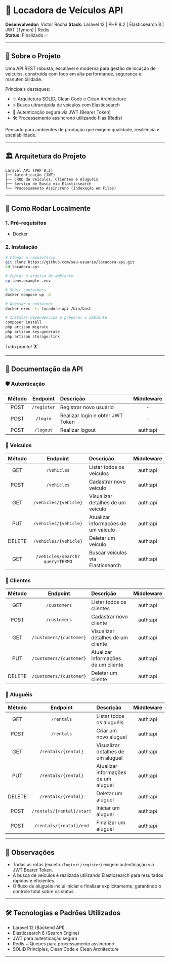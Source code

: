 # 🚗 Locadora de Veículos API

**Desenvolvedor:** Victor Rocha
**Stack:** Laravel 12 | PHP 8.2 | Elasticsearch 8 | JWT (Tymon) | Redis  
**Status:** Finalizado ✅

---

## 📖 Sobre o Projeto

Uma API REST robusta, escalável e moderna para gestão de locação de veículos, construída com foco em alta performance, segurança e manutenibilidade.

Principais destaques:

- ✨ Arquitetura SOLID, Clean Code e Clean Architecture
- ⚡ Busca ultrarrápida de veículos com Elasticsearch
- 🔐 Autenticação segura via JWT (Bearer Token)
- 🛠️ Processamento assíncrono utilizando filas (Redis)

Pensado para ambientes de produção que exigem qualidade, resiliência e escalabilidade.

---

## 🏛️ Arquitetura do Projeto

```
Laravel API (PHP 8.2)
├── Autenticação (JWT)
├── CRUD de Veículos, Clientes e Aluguéis
├── Serviço de Busca via Elasticsearch
└── Processamento Assíncrono (Indexação em Filas)
```

---

## 🚀 Como Rodar Localmente

### 1. Pré-requisitos
- Docker

### 2. Instalação

```bash
# Clonar o repositório
git clone https://github.com/seu-usuario/locadora-api.git
cd locadora-api

# Copiar o arquivo de ambiente
cp .env.example .env

# Subir containers
docker compose up -d

# Acessar o container
docker exec -ti locadora-api /bin/bash

# Instalar dependências e preparar o ambiente
composer install
php artisan migrate
php artisan key:generate
php artisan storage:link
```

Tudo pronto! 🏋️️

---

## 📙 Documentação da API

### 🛡️ Autenticação

| Método | Endpoint  | Descrição | Middleware |
|:------:|:---------:|:---------|:----------:|
| POST | `/register` | Registrar novo usuário | - |
| POST | `/login` | Realizar login e obter JWT Token | - |
| POST | `/logout` | Realizar logout | auth:api |

### 🚗 Veículos

| Método | Endpoint  | Descrição | Middleware |
|:------:|:---------:|:---------|:----------:|
| GET | `/vehicles` | Listar todos os veículos | auth:api |
| POST | `/vehicles` | Cadastrar novo veículo | auth:api |
| GET | `/vehicles/{vehicle}` | Visualizar detalhes de um veículo | auth:api |
| PUT | `/vehicles/{vehicle}` | Atualizar informações de um veículo | auth:api |
| DELETE | `/vehicles/{vehicle}` | Deletar um veículo | auth:api |
| GET | `/vehicles/search?query=TERMO` | Buscar veículos via Elasticsearch | auth:api |

### 👤 Clientes

| Método | Endpoint  | Descrição | Middleware |
|:------:|:---------:|:---------|:----------:|
| GET | `/customers` | Listar todos os clientes | auth:api |
| POST | `/customers` | Cadastrar novo cliente | auth:api |
| GET | `/customers/{customer}` | Visualizar detalhes de um cliente | auth:api |
| PUT | `/customers/{customer}` | Atualizar informações de um cliente | auth:api |
| DELETE | `/customers/{customer}` | Deletar um cliente | auth:api |

### 📄 Aluguéis

| Método | Endpoint  | Descrição | Middleware |
|:------:|:---------:|:---------|:----------:|
| GET | `/rentals` | Listar todos os aluguéis | auth:api |
| POST | `/rentals` | Criar um novo aluguel | auth:api |
| GET | `/rentals/{rental}` | Visualizar detalhes de um aluguel | auth:api |
| PUT | `/rentals/{rental}` | Atualizar informações de um aluguel | auth:api |
| DELETE | `/rentals/{rental}` | Deletar um aluguel | auth:api |
| POST | `/rentals/{rental}/start` | Iniciar um aluguel | auth:api |
| POST | `/rentals/{rental}/end` | Finalizar um aluguel | auth:api |

---

## 📌 Observações

- Todas as rotas (exceto `/login` e `/register`) exigem autenticação via JWT Bearer Token.
- A busca de veículos é realizada utilizando Elasticsearch para resultados rápidos e eficientes.
- O fluxo de aluguéis inclui iniciar e finalizar explicitamente, garantindo o controle total sobre os status.

---

## 🛠️ Tecnologias e Padrões Utilizados

- Laravel 12 (Backend API)
- Elasticsearch 8 (Search Engine)
- JWT para autenticação segura
- Redis + Queues para processamento assíncrono
- SOLID Principles, Clean Code e Clean Architecture

---